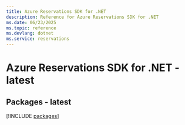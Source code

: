 ```yaml
---
title: Azure Reservations SDK for .NET
description: Reference for Azure Reservations SDK for .NET
ms.date: 06/23/2025
ms.topic: reference
ms.devlang: dotnet
ms.service: reservations
---
```

# Azure Reservations SDK for .NET - latest
## Packages - latest
[!INCLUDE [packages](reservations-index.md)]